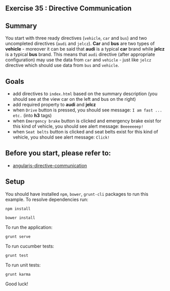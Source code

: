 ## Exercise 35 : Directive Communication

## Summary
You start with three ready directives (`vehicle`, `car` and `bus`) and two uncompleted directives (`audi` and `jelcz`).
**Car** and **bus** are two types of **vehicle** - moreover it can be said that **audi** is a typical **car** brand while **jelcz** is a typical **bus** brand. 
This means that `audi` directive (after appropriate configuration) may use the data from `car` and `vehicle` -  just like `jelcz` directive which should use 
data from `bus` and `vehicle`.

## Goals
* add directives to `index.html` based on the summary description (you should see at the view car on the left and bus on the right)
* add required property to **audi** and **jelcz**
* when `Drive` button is pressed, you should see message: `I am fast ... etc.` (into **h3** tags)
* when `Emergency brake` button is clicked and emergency brake exist for this kind of vehicle, you should see alert message: `Beeeeeeep!`
* when `Seat belts` button is clicked and seat belts exist for this kind of vehicle, you should see alert message: `Click!`

## Before you start, please refer to:
* [angularjs-directive-communication](https://egghead.io/lessons/angularjs-directive-communication)

## Setup
 You should have installed `npm`, `bower`, `grunt-cli`  packages to run this example. To resolve dependencies run:

```
npm install
```

```
bower install
```

To run the application:

```
grunt serve
```

To run cucumber tests:

```
grunt test
```

To run unit tests:

```
grunt karma
```

Good luck!

